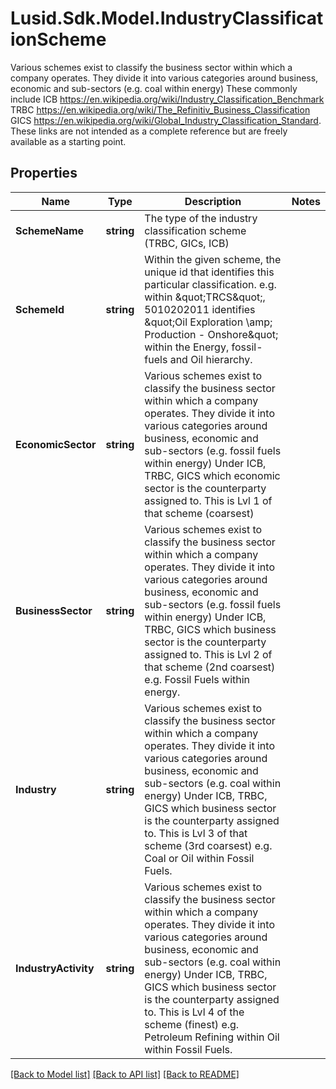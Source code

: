 # Lusid.Sdk.Model.IndustryClassificationScheme
Various schemes exist to classify the business sector within which a company operates.  They divide it into various categories around business, economic and sub-sectors (e.g. coal within energy)  These commonly include  ICB https://en.wikipedia.org/wiki/Industry_Classification_Benchmark  TRBC https://en.wikipedia.org/wiki/The_Refinitiv_Business_Classification  GICS https://en.wikipedia.org/wiki/Global_Industry_Classification_Standard.  These links are not intended as a complete reference but are freely available as a starting point.

## Properties

Name | Type | Description | Notes
------------ | ------------- | ------------- | -------------
**SchemeName** | **string** | The type of the industry classification scheme (TRBC, GICs, ICB) | 
**SchemeId** | **string** | Within the given scheme, the unique id that identifies this particular classification.  e.g. within \&quot;TRCS\&quot;, 5010202011 identifies \&quot;Oil Exploration \\amp; Production - Onshore\&quot; within the Energy, fossil-fuels and Oil hierarchy. | 
**EconomicSector** | **string** | Various schemes exist to classify the business sector within which a company operates.  They divide it into various categories around business, economic and sub-sectors (e.g. fossil fuels within energy)  Under ICB, TRBC, GICS which economic sector is the counterparty assigned to. This is Lvl 1 of that scheme (coarsest) | 
**BusinessSector** | **string** | Various schemes exist to classify the business sector within which a company operates.  They divide it into various categories around business, economic and sub-sectors (e.g. fossil fuels within energy)  Under ICB, TRBC, GICS which business sector is the counterparty assigned to. This is Lvl 2 of that scheme (2nd coarsest)  e.g. Fossil Fuels within energy. | 
**Industry** | **string** | Various schemes exist to classify the business sector within which a company operates.  They divide it into various categories around business, economic and sub-sectors (e.g. coal within energy)  Under ICB, TRBC, GICS which business sector is the counterparty assigned to. This is Lvl 3 of that scheme (3rd coarsest)  e.g. Coal or Oil within Fossil Fuels. | 
**IndustryActivity** | **string** | Various schemes exist to classify the business sector within which a company operates.  They divide it into various categories around business, economic and sub-sectors (e.g. coal within energy)  Under ICB, TRBC, GICS which business sector is the counterparty assigned to. This is Lvl 4 of the scheme (finest)  e.g. Petroleum Refining within Oil within Fossil Fuels. | 

[[Back to Model list]](../README.md#documentation-for-models) [[Back to API list]](../README.md#documentation-for-api-endpoints) [[Back to README]](../README.md)

